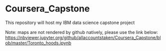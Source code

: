 # Coursera_Capstone
This repository will host my IBM data science capstone project

Note: maps are not rendered by github natively, please use the link below:
https://nbviewer.jupyter.org/github/allaccountstaken/Coursera_Capstone/blob/master/Toronto_hoods.ipynb
